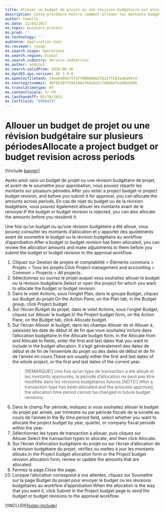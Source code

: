 ```yaml
---
title: Allouer un budget de projet ou une révision budgétaire sur plusieurs périodes
description: Cette procédure montre comment allouer les montants budgétaires de projet sur plusieurs périodes.
author: Yowelle
ms.date: 11/03/2017
ms.topic: business-process
ms.prod: ''
ms.technology: ''
audience: Application User
ms.reviewer: josaw
ms.search.scope: Operations
ms.search.region: Global
ms.search.industry: Service industries
ms.author: andchoi
ms.search.validFrom: 2016-06-30
ms.dyn365.ops.version: AX 7.0.0
ms.openlocfilehash: 33ea8489af5fd77980d6de376327f263a46d99c9
ms.sourcegitcommit: 40f68387f594180af64a5e5c748b6efa188bd300
ms.translationtype: HT
ms.contentlocale: fr-FR
ms.lasthandoff: 05/10/2021
ms.locfileid: "5996473"
---
```

# <a name="allocate-a-project-budget-or-budget-revision-across-periods"></a><span data-ttu-id="62c0e-103">Allouer un budget de projet ou une révision budgétaire sur plusieurs périodes</span><span class="sxs-lookup"><span data-stu-id="62c0e-103">Allocate a project budget or budget revision across periods</span></span>

[!include [banner](../../includes/banner.md)]

<span data-ttu-id="62c0e-104">Après avoir saisi un budget de projet ou une révision budgétaire de projet, et avant de le soumettre pour approbation, vous pouvez répartir les montants sur plusieurs périodes.</span><span class="sxs-lookup"><span data-stu-id="62c0e-104">After you enter a project budget or project budget revision, and before you submit it for approval, you can allocate the amounts across periods.</span></span> <span data-ttu-id="62c0e-105">En cas de rejet du budget ou de la révision budgétaire, vous pouvez également allouer les montants avant de le renvoyer.</span><span class="sxs-lookup"><span data-stu-id="62c0e-105">If the budget or budget revision is rejected, you can also allocate the amounts before you resubmit it.</span></span> 

<span data-ttu-id="62c0e-106">Une fois qu’un budget ou qu’une révision budgétaire a été alloué, vous pouvez consulter les montants d’allocation et y apporter des ajustements avant de soumettre le budget ou la révision budgétaire au workflow d’approbation.</span><span class="sxs-lookup"><span data-stu-id="62c0e-106">After a budget or budget revision has been allocated, you can review the allocation amounts and make adjustments to them before you submit the budget or budget revision to the approval workflow.</span></span> 

1. <span data-ttu-id="62c0e-107">Cliquez sur Gestion de projets et comptabilité > Éléments communs > Projets > Tous les projets.</span><span class="sxs-lookup"><span data-stu-id="62c0e-107">Click Project management and accounting > Common > Projects > All projects.</span></span> 
2. <span data-ttu-id="62c0e-108">Sélectionnez ou ouvrez le projet auquel vous souhaitez allouer le budget ou la révision budgétaire.</span><span class="sxs-lookup"><span data-stu-id="62c0e-108">Select or open the project for which you want to allocate the budget or budget revision.</span></span> 
3. <span data-ttu-id="62c0e-109">Dans le volet Actions, sous l’onglet Plan, dans le groupe Budget, cliquez sur Budget du projet.</span><span class="sxs-lookup"><span data-stu-id="62c0e-109">On the Action Pane, on the Plan tab, in the Budget group, click Project budget.</span></span> 
4. <span data-ttu-id="62c0e-110">Sur l’écran Budget du projet, dans le volet Actions, sous l’onglet Budget, cliquez sur Allouer le budget.</span><span class="sxs-lookup"><span data-stu-id="62c0e-110">In the Project budget form, on the Action Pane, on the Budget tab, click Allocate budget.</span></span> 
5. <span data-ttu-id="62c0e-111">Sur l’écran Allouer le budget, dans les champs Allouer de et Allouer à, saisissez les date de début et de fin que vous souhaitez inclure dans l’allocation budgétaire.</span><span class="sxs-lookup"><span data-stu-id="62c0e-111">In the Allocate budget form, in the Allocate from and Allocate to fields, enter the first and last dates that you want to include in the budget allocation.</span></span> <span data-ttu-id="62c0e-112">Il s’agit généralement des dates de début et de fin de l’ensemble du projet ou des dates de début et de fin de l’année en cours.</span><span class="sxs-lookup"><span data-stu-id="62c0e-112">These are usually either the first and last dates of the whole project, or the first and last dates of the current year.</span></span>  
   > <span data-ttu-id="62c0e-113">[REMARQUE!] Une fois qu’un type de transaction a été alloué et les montants approuvés, la période d’allocation ne peut pas être modifiée dans les révisions budgétaires futures.</span><span class="sxs-lookup"><span data-stu-id="62c0e-113">[NOTE!] After a transaction type has been allocated and the amounts approved, the allocation time period cannot be changed in future budget revisions.</span></span> 
6. <span data-ttu-id="62c0e-114">Dans le champ Par période, indiquez si vous souhaitez allouer le budget du projet par année, par trimestre ou par période fiscale de la société au cours de l’année.</span><span class="sxs-lookup"><span data-stu-id="62c0e-114">In the By time period field, select whether you want to allocate the project budget by year, quarter, or company fiscal periods within the year.</span></span>
7. <span data-ttu-id="62c0e-115">Sélectionnez les types de transaction à allouer, puis cliquez sur Allouer.</span><span class="sxs-lookup"><span data-stu-id="62c0e-115">Select the transaction types to allocate, and then click Allocate.</span></span> 
8. <span data-ttu-id="62c0e-116">Sur l’écran d’allocation budgétaire du projet ou sur l’écran d’allocation de la révision budgétaire du projet, vérifiez ou mettez à jour les montants alloués.</span><span class="sxs-lookup"><span data-stu-id="62c0e-116">In the Project budget allocation form or the Project budget revision allocation form, review or update the amounts that are allocated.</span></span> 
9. <span data-ttu-id="62c0e-117">Fermez la page.</span><span class="sxs-lookup"><span data-stu-id="62c0e-117">Close the page.</span></span>
10. <span data-ttu-id="62c0e-118">Lorsque l’allocation correspond à vos attentes, cliquez sur Soumettre sur la page Budget du projet pour envoyer le budget ou les révisions budgétaires au workflow d’approbation.</span><span class="sxs-lookup"><span data-stu-id="62c0e-118">When the allocation is the way that you want it, click Submit in the Project budget page to send the budget or budget revisions to the approval workflow.</span></span>  




[!INCLUDE[footer-include](../../includes/footer-banner.md)]